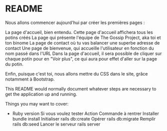 # README

Nous allons commencer aujourd'hui par créer les premières pages :

La page d'accueil, bien entendu. Cette page d'accueil affichera tous les potins créés
La page qui présente l'équipe de The Gossip Project, aka toi et ton binome
La page de contact où tu vas balancer une superbe adresse de contact
Une page de bienvenue, qui accueille l'utilisateur en fonction du nom passé dans l'URL
Dans la page d'accueil, il sera possible de cliquer sur chaque potin pour en "Voir plus", ce qui aura pour effet d'aller sur la page du potin.

Enfin, puisque c'est toi, nous allons mettre du CSS dans le site, grâce notamment à Bootstrap.


This README would normally document whatever steps are necessary to get the
application up and running.

Things you may want to cover:

* Ruby version
Si vous voulez tester
Action	Commande à rentrer
Installer 	bundle install
Initialiser rails db:create
Opérer rails db:migrate
Remplir 	rails db:seed
Lancer le serveur	rails server 

